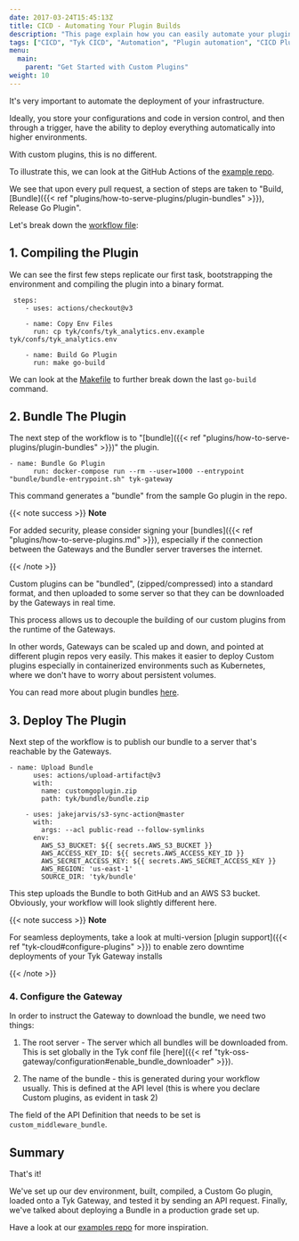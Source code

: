 ```yaml
---
date: 2017-03-24T15:45:13Z
title: CICD - Automating Your Plugin Builds
description: "This page explain how you can easily automate your plugin builds and add them to your CICD pipeline"
tags: ["CICD", "Tyk CICD", "Automation", "Plugin automation", "CICD Plugins", "Automate build", "CICD Pipeline"]
menu:
  main:
    parent: "Get Started with Custom Plugins"
weight: 10
---
```


It's very important to automate the deployment of your infrastructure.  

Ideally, you store your configurations and code in version control, and then through a trigger, have the ability to deploy everything automatically into higher environments.

With custom plugins, this is no different.

To illustrate this, we can look at the GitHub Actions of the [example repo][0].

We see that upon every pull request, a section of steps are taken to "Build, [Bundle]({{< ref "plugins/how-to-serve-plugins/plugin-bundles" >}}), Release Go Plugin".

Let's break down the [workflow file][1]:


## 1. Compiling the Plugin

We can see the first few steps replicate our first task, bootstrapping the environment and compiling the plugin into a binary format.

```make
 steps:
    - uses: actions/checkout@v3
      
    - name: Copy Env Files
      run: cp tyk/confs/tyk_analytics.env.example tyk/confs/tyk_analytics.env

    - name: Build Go Plugin
      run: make go-build
```

We can look at the [Makefile][2] to further break down the last `go-build` command.

## 2. Bundle The Plugin

The next step of the workflow is to "[bundle]({{< ref "plugins/how-to-serve-plugins/plugin-bundles" >}})" the plugin.

```
- name: Bundle Go Plugin
      run: docker-compose run --rm --user=1000 --entrypoint "bundle/bundle-entrypoint.sh" tyk-gateway
```

This command generates a "bundle" from the sample Go plugin in the repo.

{{< note success >}}
**Note**  

For added security, please consider signing your [bundles]({{< ref "plugins/how-to-serve-plugins.md" >}}), especially if the connection between the Gateways and the Bundler server traverses the internet.

{{< /note >}}


Custom plugins can be "bundled", (zipped/compressed) into a standard format, and then uploaded to some server so that they can be downloaded by the Gateways in real time.

This process allows us to decouple the building of our custom plugins from the runtime of the Gateways.

In other words, Gateways can be scaled up and down, and pointed at different plugin repos very easily.  This makes it easier to deploy Custom plugins especially in containerized environments such as Kubernetes, where we don't have to worry about persistent volumes.

You can read more about plugin bundles [here][3].

## 3. Deploy The Plugin

Next step of the workflow is to publish our bundle to a server that's reachable by the Gateways.

```make
- name: Upload Bundle
      uses: actions/upload-artifact@v3
      with:
        name: customgoplugin.zip
        path: tyk/bundle/bundle.zip

    - uses: jakejarvis/s3-sync-action@master
      with:
        args: --acl public-read --follow-symlinks
      env:
        AWS_S3_BUCKET: ${{ secrets.AWS_S3_BUCKET }}
        AWS_ACCESS_KEY_ID: ${{ secrets.AWS_ACCESS_KEY_ID }}
        AWS_SECRET_ACCESS_KEY: ${{ secrets.AWS_SECRET_ACCESS_KEY }}
        AWS_REGION: 'us-east-1'   
        SOURCE_DIR: 'tyk/bundle'
```

This step uploads the Bundle to both GitHub and an AWS S3 bucket.  Obviously, your workflow will look slightly different here.

{{< note success >}}
**Note**  

For seamless deployments, take a look at multi-version [plugin support]({{< ref "tyk-cloud#configure-plugins" >}}) to enable zero downtime deployments of your Tyk Gateway installs

{{< /note >}}

### 4. Configure the Gateway

In order to instruct the Gateway to download the bundle, we need two things:

1. The root server - The server which all bundles will be downloaded from.  This is set globally in the Tyk conf file [here]({{< ref "tyk-oss-gateway/configuration#enable_bundle_downloader" >}}).

2. The name of the bundle - this is generated during your workflow usually.  This is defined at the API level (this is where you declare Custom plugins, as evident in task 2)

The field of the API Definition that needs to be set is `custom_middleware_bundle`.

## Summary

That's it!  

We've set up our dev environment, built, compiled, a Custom Go plugin, loaded onto a Tyk Gateway, and tested it by sending an API request.  Finally, we've talked about deploying a Bundle in a production grade set up.

Have a look at our [examples repo][4] for more inspiration.

[0]: https://github.com/TykTechnologies/custom-go-plugin/actions
[1]: https://github.com/TykTechnologies/custom-go-plugin/blob/master/.github/workflows/makefile.yml
[2]: https://github.com/TykTechnologies/custom-go-plugin/blob/master/Makefile#L59
[3]: https://github.com/TykTechnologies/custom-go-plugin#deploying-the-go-plugin
[4]: https://github.com/TykTechnologies/custom-plugin-examples